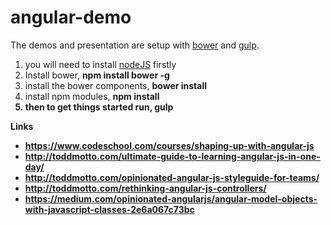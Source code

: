 angular-demo
============
The demos and presentation are setup with <a href="http://bower.io/">bower</a> and <a href="http://gulpjs.com/">gulp</a>. 

1. you will need to install <a href="http://nodejs.org/">nodeJS</a> firstly
2. Install bower, <strong>npm install bower -g</strong> 
3. install the bower components, <strong>bower install</strong>
4. install npm modules, <strong>npm install
5. then to get things started run, <strong>gulp</strong>

<strong>Links</strong>
- https://www.codeschool.com/courses/shaping-up-with-angular-js
- http://toddmotto.com/ultimate-guide-to-learning-angular-js-in-one-day/
- http://toddmotto.com/opinionated-angular-js-styleguide-for-teams/
- http://toddmotto.com/rethinking-angular-js-controllers/
- https://medium.com/opinionated-angularjs/angular-model-objects-with-javascript-classes-2e6a067c73bc
